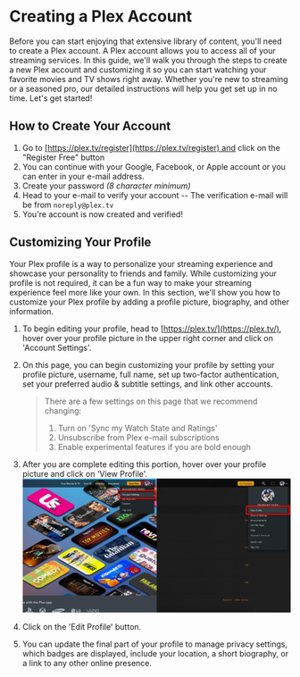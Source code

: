 # Creating a Plex Account

Before you can start enjoying that extensive library of content, you'll need to create a Plex account. A Plex account allows you to access all of your streaming services. In this guide, we'll walk you through the steps to create a new Plex account and customizing it so you can start watching your favorite movies and TV shows right away. Whether you're new to streaming or a seasoned pro, our detailed instructions will help you get set up in no time. Let's get started!

## How to Create Your Account

1. Go to [https://plex.tv/register](https://plex.tv/register) and click on the "Register Free" button
2. You can continue with your Google, Facebook, or Apple account or you can enter in your e-mail address.
3. Create your password *(8 character minimum)*
4. Head to your e-mail to verify your account -- The verification e-mail will be from `noreply@plex.tv`
5. You're account is now created and verified!

## Customizing Your Profile

Your Plex profile is a way to personalize your streaming experience and showcase your personality to friends and family. While customizing your profile is not required, it can be a fun way to make your streaming experience feel more like your own. In this section, we'll show you how to customize your Plex profile by adding a profile picture, biography, and other information.

1. To begin editing your profile, head to [https://plex.tv/](https://plex.tv/), hover over your profile picture in the upper right corner and click on 'Account Settings'.
2. On this page, you can begin customizing your profile by setting your profile picture, username, full name, set up two-factor authentication, set your preferred audio & subtitle settings, and link other accounts.

    > There are a few settings on this page that we recommend changing:<br>
    > 1. Turn on 'Sync my Watch State and Ratings'<br>
    > 2. Unsubscribe from Plex e-mail subscriptions<br>
    > 3. Enable experimental features if you are bold enough

3. After you are complete editing this portion, hover over your profile picture and click on 'View Profile'.
[![Step 2. Account Settings > Step 3. View Profile](../media/settings-profile.png "Step 2. Account Settings > Step 3. View Profile")](https://docs.blackbeard.media/media/settings-profile.png)
4. Click on the 'Edit Profile' button.
5. You can update the final part of your profile to manage privacy settings, which badges are displayed, include your location, a short biography, or a link to any other online presence.
